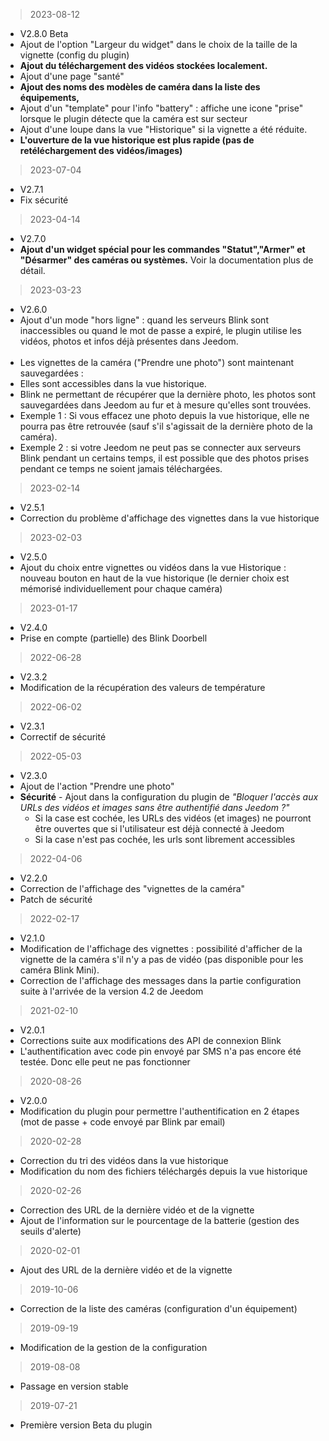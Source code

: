 > 2023-08-12
  + V2.8.0 Beta
  + Ajout de l'option "Largeur du widget" dans le choix de la taille de la vignette (config du plugin)
  + **Ajout du téléchargement des vidéos stockées localement.**
  + Ajout d'une page "santé"
  + **Ajout des noms des modèles de caméra dans la liste des équipements,**
  + Ajout d'un "template" pour l'info "battery" : affiche une icone "prise" lorsque le plugin détecte que la caméra est sur secteur
  + Ajout d'une loupe dans la vue "Historique" si la vignette a été réduite.
  + **L'ouverture de la vue historique est plus rapide (pas de retéléchargement des vidéos/images)**

> 2023-07-04
  + V2.7.1
  + Fix sécurité

> 2023-04-14
  + V2.7.0
  + **Ajout d'un widget spécial pour les commandes "Statut","Armer" et "Désarmer" des caméras ou systèmes.** Voir la documentation plus de détail.

> 2023-03-23
  + V2.6.0
  + Ajout d'un mode "hors ligne" : quand les serveurs Blink sont inaccessibles ou quand le mot de passe a expiré, le plugin utilise les vidéos, photos et infos déjà présentes dans Jeedom.
  <br><br>
  + Les vignettes de la caméra ("Prendre une photo") sont maintenant sauvegardées :
  + Elles sont accessibles dans la vue historique.
  + Blink ne permettant de récupérer que la dernière photo, les photos sont sauvegardées dans Jeedom au fur et à mesure qu'elles sont trouvées.
  + Exemple 1 : Si vous effacez une photo depuis la vue historique, elle ne pourra pas être retrouvée (sauf s'il s'agissait de la dernière photo de la caméra).
  + Exemple 2 : si votre Jeedom ne peut pas se connecter aux serveurs Blink pendant un certains temps, il est possible que des photos prises pendant ce temps ne soient jamais téléchargées.
  

> 2023-02-14
  + V2.5.1
  + Correction du problème d'affichage des vignettes dans la vue historique

> 2023-02-03
  + V2.5.0
  + Ajout du choix entre vignettes ou vidéos dans la vue Historique : nouveau bouton en haut de la vue historique (le dernier choix est mémorisé individuellement pour chaque caméra)

> 2023-01-17
  + V2.4.0
  + Prise en compte (partielle) des Blink Doorbell

> 2022-06-28
  + V2.3.2
  + Modification de la récupération des valeurs de température

> 2022-06-02
  + V2.3.1
  + Correctif de sécurité
  
> 2022-05-03
  + V2.3.0
  + Ajout de l'action "Prendre une photo"
  + **Sécurité** - Ajout dans la configuration du plugin de _"Bloquer l'accès aux URLs des vidéos et images sans être authentifié dans Jeedom ?"_
    - Si la case est cochée, les URLs des vidéos (et images) ne pourront être ouvertes que si l'utilisateur est déjà connecté à Jeedom
    - Si la case n'est pas cochée, les urls sont librement accessibles


> 2022-04-06
  + V2.2.0
  + Correction de l'affichage des "vignettes de la caméra"
  + Patch de sécurité

> 2022-02-17
  + V2.1.0
  + Modification de l'affichage des vignettes : possibilité d'afficher de la vignette de la caméra s'il n'y a pas de vidéo (pas disponible pour les caméra Blink Mini).
  + Correction de l'affichage des messages dans la partie configuration suite à l'arrivée de la version 4.2 de Jeedom

> 2021-02-10
  + V2.0.1
  + Corrections suite aux modifications des API de connexion Blink
  + L'authentification avec code pin envoyé par SMS n'a pas encore été testée. Donc elle peut ne pas fonctionner

> 2020-08-26
  + V2.0.0
  + Modification du plugin pour permettre l'authentification en 2 étapes (mot de passe + code envoyé par Blink par email)

> 2020-02-28
  + Correction du tri des vidéos dans la vue historique
  + Modification du nom des fichiers téléchargés depuis la vue historique

> 2020-02-26
  + Correction des URL de la dernière vidéo et de la vignette
  + Ajout de l'information sur le pourcentage de la batterie (gestion des seuils d'alerte)

> 2020-02-01 
  + Ajout des URL de la dernière vidéo et de la vignette

> 2019-10-06
  + Correction de la liste des caméras (configuration d'un équipement)

> 2019-09-19
  + Modification de la gestion de la configuration

> 2019-08-08
  + Passage en version stable

> 2019-07-21
  + Première version Beta du plugin
